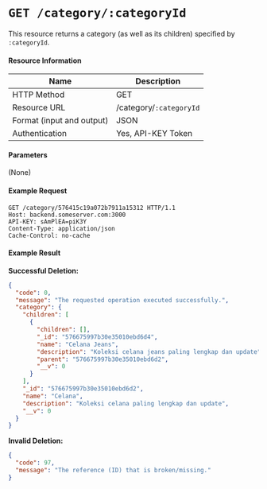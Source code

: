 # `GET /category/:categoryId`
This resource returns a category (as well as its children) specified by `:categoryId`.

#### Resource Information
| Name | Description |
| --- | --- |
| HTTP Method | GET |
| Resource URL | /category/`:categoryId` |
| Format (input and output) | JSON |
| Authentication | Yes, API-KEY Token |

#### Parameters
(None)

#### Example Request
```http
GET /category/576415c19a072b7911a15312 HTTP/1.1
Host: backend.someserver.com:3000
API-KEY: sAmPlEA=piK3Y
Content-Type: application/json
Cache-Control: no-cache
```


#### Example Result
**Successful Deletion:**

```json
{
  "code": 0,
  "message": "The requested operation executed successfully.",
  "category": {
    "children": [
      {
        "children": [],
        "_id": "576675997b30e35010ebd6d4",
        "name": "Celana Jeans",
        "description": "Koleksi celana jeans paling lengkap dan update",
        "parent": "576675997b30e35010ebd6d2",
        "__v": 0
      }
    ],
    "_id": "576675997b30e35010ebd6d2",
    "name": "Celana",
    "description": "Koleksi celana paling lengkap dan update",
    "__v": 0
  }
}
```

**Invalid Deletion:**

```json
{
  "code": 97,
  "message": "The reference (ID) that is broken/missing."
}
```
